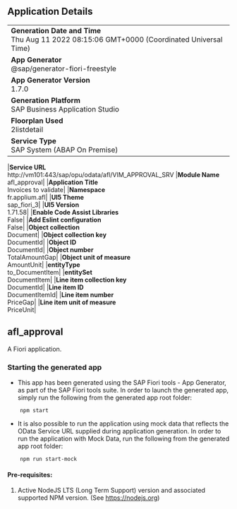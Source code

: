 ## Application Details

|                                                                                                |
| ---------------------------------------------------------------------------------------------- |
| **Generation Date and Time**<br>Thu Aug 11 2022 08:15:06 GMT+0000 (Coordinated Universal Time) |
| **App Generator**<br>@sap/generator-fiori-freestyle                                            |
| **App Generator Version**<br>1.7.0                                                             |
| **Generation Platform**<br>SAP Business Application Studio                                     |
| **Floorplan Used**<br>2listdetail                                                              |
| **Service Type**<br>SAP System (ABAP On Premise)                                               |

|**Service URL**<br>http://vm101:443/sap/opu/odata/afl/VIM_APPROVAL_SRV
|**Module Name**<br>afl_approval|
|**Application Title**<br>Invoices to validate|
|**Namespace**<br>fr.applium.afl|
|**UI5 Theme**<br>sap_fiori_3|
|**UI5 Version**<br>1.71.58|
|**Enable Code Assist Libraries**<br>False|
|**Add Eslint configuration**<br>False|
|**Object collection**<br>Document|
|**Object collection key**<br>DocumentId|
|**Object ID**<br>DocumentId|
|**Object number**<br>TotalAmountGap|
|**Object unit of measure**<br>AmountUnit|
|**entityType**<br>to_DocumentItem|
|**entitySet**<br>DocumentItem|
|**Line item collection key**<br>DocumentId|
|**Line item ID**<br>DocumentItemId|
|**Line item number**<br>PriceGap|
|**Line item unit of measure**<br>PriceUnit|

## afl_approval

A Fiori application.

### Starting the generated app

- This app has been generated using the SAP Fiori tools - App Generator, as part of the SAP Fiori tools suite. In order to launch the generated app, simply run the following from the generated app root folder:

```
    npm start
```

- It is also possible to run the application using mock data that reflects the OData Service URL supplied during application generation. In order to run the application with Mock Data, run the following from the generated app root folder:

```
    npm run start-mock
```

#### Pre-requisites:

1. Active NodeJS LTS (Long Term Support) version and associated supported NPM version. (See https://nodejs.org)
